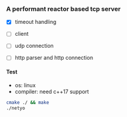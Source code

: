 ### A performant reactor based tcp server

- [x] timeout handling
- [ ] client
- [ ] udp connection
- [ ] http parser and http connection


#### Test

- os: linux
- compiler: need c++17 support

```bash
cmake ./ && make
./netyo
```
